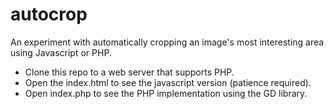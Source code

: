 # autocrop
An experiment with automatically cropping an image's most interesting area using Javascript or PHP.

* Clone this repo to a web server that supports PHP.
* Open the index.html to see the javascript version (patience required).
* Open index.php to see the PHP implementation using the GD library.
